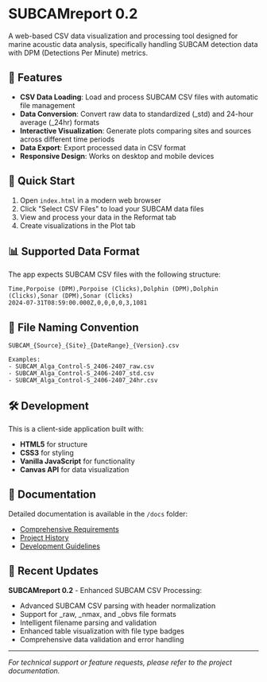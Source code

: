 # SUBCAMreport 0.2

A web-based CSV data visualization and processing tool designed for marine acoustic data analysis, specifically handling SUBCAM detection data with DPM (Detections Per Minute) metrics.

## 🎯 Features

- **CSV Data Loading**: Load and process SUBCAM CSV files with automatic file management
- **Data Conversion**: Convert raw data to standardized (_std) and 24-hour average (_24hr) formats
- **Interactive Visualization**: Generate plots comparing sites and sources across different time periods
- **Data Export**: Export processed data in CSV format
- **Responsive Design**: Works on desktop and mobile devices

## 🚀 Quick Start

1. Open `index.html` in a modern web browser
2. Click "Select CSV Files" to load your SUBCAM data files
3. View and process your data in the Reformat tab
4. Create visualizations in the Plot tab

## 📊 Supported Data Format

The app expects SUBCAM CSV files with the following structure:
```csv
Time,Porpoise (DPM),Porpoise (Clicks),Dolphin (DPM),Dolphin (Clicks),Sonar (DPM),Sonar (Clicks)
2024-07-31T08:59:00.000Z,0,0,0,0,3,1081
```

## 📂 File Naming Convention

```
SUBCAM_{Source}_{Site}_{DateRange}_{Version}.csv

Examples:
- SUBCAM_Alga_Control-S_2406-2407_raw.csv
- SUBCAM_Alga_Control-S_2406-2407_std.csv
- SUBCAM_Alga_Control-S_2406-2407_24hr.csv
```

## 🛠️ Development

This is a client-side application built with:
- **HTML5** for structure
- **CSS3** for styling
- **Vanilla JavaScript** for functionality
- **Canvas API** for data visualization

## 📖 Documentation

Detailed documentation is available in the `/docs` folder:
- [Comprehensive Requirements](docs/COMPREHENSIVE_PROJECT_REQUIREMENTS.md)
- [Project History](docs/PROJECT_HISTORY.md)
- [Development Guidelines](docs/CLAUDE.md)

## 🎉 Recent Updates

**SUBCAMreport 0.2** - Enhanced SUBCAM CSV Processing:
- Advanced SUBCAM CSV parsing with header normalization
- Support for _raw, _nmax, and _obvs file formats
- Intelligent filename parsing and validation
- Enhanced table visualization with file type badges
- Comprehensive data validation and error handling

---

*For technical support or feature requests, please refer to the project documentation.*
